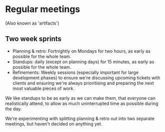 # Regular meetings

(Also known as 'artifacts')

## Two week sprints

 - Planning & retro: Fortnightly on Mondays for two hours, as early as possible
   for the whole team.
 - Standups: daily (except on planning days) for 15 minutes, as early as
   possible for the whole team.
 - Refinements: Weekly sessions (especially important for large development phases) 
   to ensure we're discussing upcoming tickets with clients and ensuring we're always
   prioritising and preparing the next most valuable pieces of work.

We like standups to be as early as we can make them, that everyone can 
realistically attend, to allow as much uninterrupted time as possible during
the day.

We're experimenting with splitting planning & retro out into two separate
meetings, but haven't decided on anything yet.
